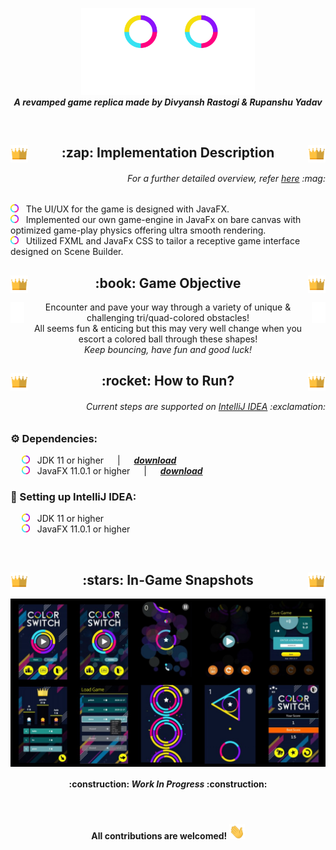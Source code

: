 <p align = "center">
<img src = "img_readme/assets/mainPage/logo.png" width = "55%"> <br>
<i><b> A revamped game replica made by Divyansh Rastogi & Rupanshu Yadav </b></i>
</p> <br>

<h2 align = "center">
  <img src = "img_readme/assets/lbPage/crown.png" width = "28px" align = "left"> 
  :zap: Implementation Description
  <img src = "img_readme/assets/lbPage/crown.png" width = "28px" align = "right">
</h2>
<h6 align = "right"><i> For a further detailed overview, refer <a href = "https://github.com/Team-60/ColorSwitch/blob/master/ColorSwitch.pdf">here</a> :mag: </i></h6>
<p>
<img src = "img_readme/assets/mainPage/colorCircleSmallWide.png" width = "13px"> &nbsp; The UI/UX for the game is designed with JavaFX. <br>
<img src = "img_readme/assets/mainPage/colorCircleSmallWide.png" width = "13px"> &nbsp; Implemented our own game-engine in JavaFx on bare canvas with
optimized game-play physics offering ultra smooth rendering. <br>
<img src = "img_readme/assets/mainPage/colorCircleSmallWide.png" width = "13px"> &nbsp; Utilized FXML and JavaFx CSS to tailor a receptive game interface designed on Scene Builder.
</p>

<h2 align = "center"> 
  <img src = "img_readme/assets/lbPage/crown.png" width = "28px" align = "left"> 
  :book: Game Objective 
  <img src = "img_readme/assets/lbPage/crown.png" width = "28px" align = "right">
</h2>
<p align = "center"> 
  <img src = "img_readme/assets/inputPopup/jump_white.png" width = "22px" align = "right">
  <img src = "img_readme/assets/inputPopup/jump_white.png" width = "22px" align = "left">
  Encounter and pave your way through a variety of unique & challenging tri/quad-colored obstacles! <br> 
  All seems fun & enticing but this may very well change when you escort a colored ball through these shapes! <br>
  <i> Keep bouncing, have fun and good luck! </i>
</p>

<h2 align = "center"> 
  <img src = "img_readme/assets/lbPage/crown.png" width = "28px" align = "left"> 
  :rocket: How to Run? 
  <img src = "img_readme/assets/lbPage/crown.png" width = "28px" align = "right"> 
</h2>
<h6 align = "right"><i> Current steps are supported on <a href = "https://www.jetbrains.com/idea/download/#section=windows">IntelliJ IDEA</a> :exclamation: </i></h6>

### :gear: Dependencies:
&emsp; <img src = "img_readme/assets/mainPage/colorCircleSmallWide.png" width = "13px"> &nbsp; JDK 11 or higher &emsp; | &emsp; [___download___](https://www.oracle.com/in/java/technologies/javase-jdk15-downloads.html) <br>
&emsp; <img src = "img_readme/assets/mainPage/colorCircleSmallWide.png" width = "13px"> &nbsp; JavaFX 11.0.1 or higher &emsp; | &emsp; [___download___](https://gluonhq.com/products/javafx/) <br>
### :wrench: Setting up IntelliJ IDEA:
&emsp; <img src = "img_readme/assets/mainPage/colorCircleSmallWide.png" width = "13px"> &nbsp; JDK 11 or higher <br>
&emsp; <img src = "img_readme/assets/mainPage/colorCircleSmallWide.png" width = "13px"> &nbsp; JavaFX 11.0.1 or higher <br>

<br>
<h2 align = "center"> 
  <img src = "img_readme/assets/lbPage/crown.png" width = "28px" align = "left"> 
  :stars: In-Game Snapshots
  <img src = "img_readme/assets/lbPage/crown.png" width = "28px" align = "right">
</h2>
<img src = "img_readme/snapshots.jpg" align = "center">

<br>
<h4 align = "center"> :construction: <i>Work In Progress</i> :construction: </h4>

<br>
<h4 align = "center"> All contributions are welcomed! <img src = "img_readme/Hi.gif" width = "25px"></h4>
